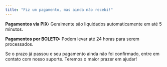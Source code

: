 ```yaml
---
title: "Fiz um pagamento, mas ainda não recebi!"
---
```


**Pagamentos via PIX:** Geralmente são liquidados automaticamente em até 5 minutos.

**Pagamentos por BOLETO:** Podem levar até 24 horas para serem processados.

Se o prazo já passou e seu pagamento ainda não foi confirmado, entre em contato com nosso suporte. Teremos o maior prazer em ajudar!
